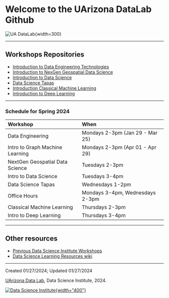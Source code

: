 # Welcome to the UArizona DataLab Github

![UA DataLab](https://github.com/clizarraga-UAD7/DataScienceLab/raw/main/images/UADLSquareLogo.png){width=300}



***


## Workshops Repositories  

* [Introduction to Data Engineering Technologies](https://github.com/ua-datalab/DataEngineering/wiki)
* [Introduction to NexGen Geospatial Data Science](https://github.com/ua-datalab/Geospatial_Workshops/wiki)
* [Introduction to Data Science](https://github.com/ua-datalab/Workshops/wiki)
* [Data Science Tapas](https://github.com/ua-datalab/DataScienceTapas/wiki)
* [Introduction Classical Machine Learning](https://github.com/ua-datalab/MLWorkshops/wiki)
* [Introduction to Deep Learning](https://github.com/ua-datalab/DLWorkshops/wiki)

***


### Schedule for Spring 2024

| Workshop | When |
| :-- | :-- |
| Data Engineering | Mondays 2-3pm (Jan 29 - Mar 25) |
| Intro to Graph Machine Learning | Mondays 2-3pm (Apr 01 - Apr 29) |
| NextGen Geospatial Data Science | Tuesdays 2-3pm |
| Intro to Data Science | Tuesdays 3-4pm |
| Data Science Tapas | Wednesdays 1-2pm |
| Office Hours | Mondays 3-4pm, Wednesdays 2-3pm |
| Classical Machine Learning | Thursdays 2-3pm |
| Intro to Deep Learning | Thursdays 3-4pm |


***


## Other resources

* [Previous Data Science Institute Workshops](https://workshops-uad7.github.io/)
* [Data Science Learning Resources wiki](https://github.com/ua-data7/LearningResources/wiki)


***


Created 01/27/2024; Updated 01/27/2024


[UArizona Data Lab](https://www.datascience.arizona.edu/education/uarizona-data-lab), Data Science Institute, 2024.

[![Data Science Institute](https://datascience.arizona.edu/sites/default/files/Data%20Science%20Institute_Webheader%20%281%29.svg){width="400"}](https://datascience.arizona.edu)
